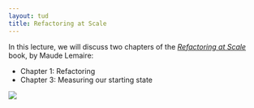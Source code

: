 ```yaml
---
layout: tud
title: Refactoring at Scale
---
```


In this lecture, we will discuss two chapters of the [_Refactoring at Scale_](https://www.oreilly.com/library/view/refactoring-at-scale/9781492075523/) book, by Maude Lemaire:

* Chapter 1: Refactoring
* Chapter 3: Measuring our starting state

<img src="{{ '/img/books/ras.jpeg' | relative_url }}" class="book-cover">